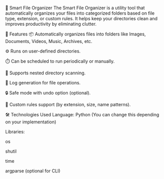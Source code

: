 📁 Smart File Organizer
The Smart File Organizer is a utility tool that automatically organizes your files into categorized folders based on file type, extension, or custom rules. It helps keep your directories clean and improves productivity by eliminating clutter.

🚀 Features
📦 Automatically organizes files into folders like Images, Documents, Videos, Music, Archives, etc.

⚙️ Runs on user-defined directories.

⏱️ Can be scheduled to run periodically or manually.

📂 Supports nested directory scanning.

📝 Log generation for file operations.

🔒 Safe mode with undo option (optional).

🧠 Custom rules support (by extension, size, name patterns).

🛠️ Technologies Used
Language: Python (You can change this depending on your implementation)

Libraries:

os

shutil

time

argparse (optional for CLI)
